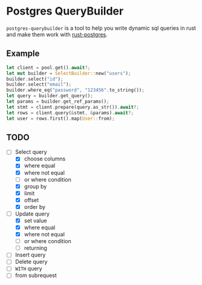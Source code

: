 # Postgres QueryBuilder

`postgres-querybuilder` is a tool to help you write dynamic sql queries in rust and make them work with [rust-postgres](https://github.com/sfackler/rust-postgres).

## Example

```rust
let client = pool.get().await?;
let mut builder = SelectBuilder::new("users");
builder.select("id");
builder.select("email");
builder.where_eq("password", "123456".to_string());
let query = builder.get_query();
let params = builder.get_ref_params();
let stmt = client.prepare(query.as_str()).await?;
let rows = client.query(&stmt, &params).await?;
let user = rows.first().map(User::from);
```

## TODO

- [ ] Select query
  - [x] choose columns
  - [x] where equal
  - [x] where not equal
  - [ ] or where condition
  - [x] group by
  - [x] limit
  - [x] offset
  - [x] order by
- [ ] Update query
  - [x] set value
  - [x] where equal
  - [x] where not equal
  - [ ] or where condition
  - [ ] returning
- [ ] Insert query
- [ ] Delete query
- [ ] `WITH` query
- [ ] from subrequest
